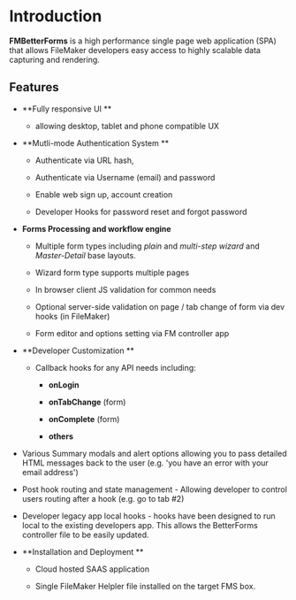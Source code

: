 # Introduction

**FMBetterForms** is a high performance single page web application \(SPA\) that allows FileMaker developers easy access to highly scalable data capturing and rendering.

## Features

* **Fully responsive UI **

  * allowing desktop, tablet and phone compatible UX

* **Mutli-mode Authentication System **

  * Authenticate via URL hash,

  * Authenticate via Username \(email\) and password

  * Enable web sign up, account creation

  * Developer Hooks for password reset and forgot password

* **Forms Processing and workflow engine**

  * Multiple form types including  _plain_ and _multi-step wizard_ and _Master-Detail_ base layouts.

  * Wizard form type supports multiple pages

  * In browser client JS validation for common needs

  * Optional server-side validation on page / tab change of form via dev hooks \(in FileMaker\)

  * Form editor and options setting via FM controller app

* **Developer Customization **

  * Callback hooks for any API needs including:

    * **onLogin**

    * **onTabChange** \(form\)

    * **onComplete** \(form\)

    * **others**

* Various Summary modals and alert options allowing you to pass detailed HTML messages back to the user \(e.g. 'you have an error with your email address'\)

* Post hook routing and state management - Allowing developer to control users routing after a hook \(e.g. go to tab \#2\)

* Developer legacy app local hooks  - hooks have been designed to run local to the existing developers app. This allows the BetterForms controller file to be easily updated.

* **Installation and Deployment **

  * Cloud hosted SAAS application

  * Single FileMaker Helpler file installed on the target FMS box.



